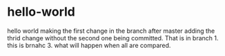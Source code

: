 # hello-world
hello world
making the first change in the branch after master
adding the thrid change without the second one being committed. That is in branch 1. this is brnahc 3.
what will happen when all are compared.
